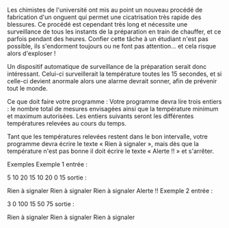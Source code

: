 Les chimistes de l'université ont mis au point un nouveau procédé de fabrication d'un onguent qui permet une cicatrisation très rapide des blessures. Ce procédé est cependant très long et nécessite une surveillance de tous les instants de la préparation en train de chauffer, et ce parfois pendant des heures. Confier cette tâche à un étudiant n'est pas possible, ils s'endorment toujours ou ne font pas attention… et cela risque alors d'exploser !

Un dispositif automatique de surveillance de la préparation serait donc intéressant. Celui-ci surveillerait la température toutes les 15 secondes, et si celle-ci devient anormale alors une alarme devrait sonner, afin de prévenir tout le monde.

Ce que doit faire votre programme :
Votre programme devra lire trois entiers : le nombre total de mesures envisagées ainsi que la température minimum et maximum autorisées. Les entiers suivants seront les différentes températures relevées au cours du temps.

Tant que les températures relevées restent dans le bon intervalle, votre programme devra écrire le texte « Rien à signaler », mais dès que la température n'est pas bonne il doit écrire le texte « Alerte !! » et s'arrêter.

Exemples
Exemple 1
entrée :

5
10
20
15
10
20
0
15
sortie :

Rien à signaler
Rien à signaler
Rien à signaler
Alerte !!
Exemple 2
entrée :

3
0
100
15
50
75
sortie :

Rien à signaler
Rien à signaler
Rien à signaler